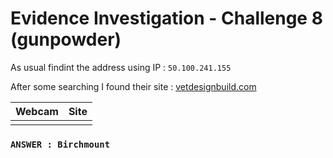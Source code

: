 # Evidence Investigation - Challenge 8 (gunpowder)

As usual findint the address using IP : `50.100.241.155`



After some searching I found their site : [vetdesignbuild.com](http://www.vetdesignbuild.com/project/birchmount-veterinary-clinic)

| Webcam | Site |
| - | - |
|  |  |


### `ANSWER : Birchmount`